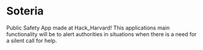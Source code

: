 # Soteria
Public Safety App made at Hack_Harvard!
This applications main functionality will be to alert authorities in situations
when there is a need for a silent call for help.

